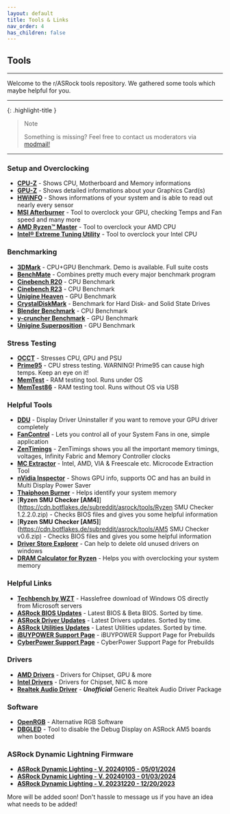 ```yaml
---
layout: default
title: Tools & Links
nav_order: 4
has_children: false
---
```

## Tools

***

Welcome to the r/ASRock tools repository. We gathered some tools which maybe helpful for you.  

***

{: .highlight-title }
> Note
>
> Something is missing? Feel free to contact us moderators via [modmail!](https://www.reddit.com/message/compose?to=%2Fr%2FASRock)

***

### **Setup and Overclocking**

* [**CPU-Z**](https://www.cpuid.com/softwares/cpu-z.html) - Shows CPU, Motherboard and Memory informations
* [**GPU-Z**](https://www.techpowerup.com/download/techpowerup-gpu-z/) - Shows detailed informations about your Graphics Card(s)
* [**HWiNFO**](https://www.hwinfo.com/) - Shows informations of your system and is able to read out nearly every sensor
* [**MSI Afterburner**](https://msi.com/page/afterburner) - Tool to overclock your GPU, checking Temps and Fan speed and many more
* [**AMD Ryzen™ Master**](https://www.amd.com/en/technologies/ryzen-master) - Tool to overclock your AMD CPU
* [**Intel® Extreme Tuning Utility**](https://downloadcenter.intel.com/en/product/66427) - Tool to overclock your Intel CPU

### **Benchmarking**

* [**3DMark**](https://store.steampowered.com/app/223850/3DMark/) - CPU+GPU Benchmark. Demo is available. Full suite costs
* [**BenchMate**](https://benchmate.org/) - Combines pretty much every major benchmark program
* [**Cinebench R20**](http://http.maxon.net/pub/cinebench/CinebenchR20.zip) - CPU Benchmark
* [**Cinebench R23**](https://installer.maxon.net/installer/23.110_RB330286/Cinema4D-23.110_Win_Fullinstaller.exe) - CPU Benchmark
* [**Unigine Heaven**](https://benchmark.unigine.com/heaven) - GPU Benchmark
* [**CrystalDiskMark**](https://crystalmark.info/en/download/) - Benchmark for Hard Disk- and Solid State Drives
* [**Blender Benchmark**](https://opendata.blender.org/) - CPU Benchmark
* [**y-cruncher Benchmark**](http://www.numberworld.org/y-cruncher/) - GPU Benchmark
* [**Unigine Superposition**](https://benchmark.unigine.com/superposition) - GPU Benchmark

### **Stress Testing**

* [**OCCT**](https://www.ocbase.com/) - Stresses CPU, GPU and PSU
* [**Prime95**](https://www.mersenne.org/download/) - CPU stress testing. WARNING! Prime95 can cause high temps. Keep an eye on it!
* [**MemTest**](https://www.hcidesign.com/) - RAM testing tool. Runs under OS
* [**MemTest86**](https://www.memtest86.com/) - RAM testing tool. Runs without OS via USB

### **Helpful Tools**

* [**DDU**](https://www.guru3d.com/files-details/display-driver-uninstaller-download.html) - Display Driver Uninstaller if you want to remove your GPU driver completely
* [**FanControl**](https://getfancontrol.com/) - Lets you control all of your System Fans in one, simple application
* [**ZenTimings**](https://zentimings.protonrom.com/) - ZenTimings shows you all the important memory timings, voltages, Infinity Fabric and Memory Controller clocks
* [**MC Extractor**](https://github.com/platomav/MCExtractor) - Intel, AMD, VIA & Freescale etc. Microcode Extraction Tool
* [**nVidia Inspector**](https://www.guru3d.com/files-details/nvidia-inspector-download.html) - Shows GPU info, supports OC and has an build in Multi Display Power Saver
* [**Thaiphoon Burner**](http://www.softnology.biz/files.html) - Helps identify your system memory
* [**Ryzen SMU Checker [AM4]**](https://cdn.botflakes.de/subreddit/asrock/tools/Ryzen SMU Checker 1.2.2.0.zip) - Checks BIOS files and gives you some helpful information
* [**Ryzen SMU Checker [AM5]**](https://cdn.botflakes.de/subreddit/asrock/tools/AM5 SMU Checker v0.6.zip) - Checks BIOS files and gives you some helpful information
* [**Driver Store Explorer**](https://github.com/lostindark/DriverStoreExplorer/releases) - Can help to delete old unused drivers on windows
* [**DRAM Calculator for Ryzen**](https://www.techpowerup.com/download/ryzen-dram-calculator/) - Helps you with overclocking your system memory

### **Helpful Links**

* [**Techbench by WZT**](https://tb.rg-adguard.net/public.php) - Hasslefree download of Windows OS directly from Microsoft servers
* [**ASRock BIOS Updates**](https://www.asrock.com/support/index.asp?cat=BIOS) - Latest BIOS & Beta BIOS. Sorted by time.
* [**ASRock Driver Updates**](https://www.asrock.com/support/index.asp?cat=Drivers) - Latest Drivers updates. Sorted by time.
* [**ASRock Utilities Updates**](https://www.asrock.com/support/index.asp?cat=Utilities) - Latest Utilities updates. Sorted by time.
* [**iBUYPOWER Support Page**](https://www.ibuypower.com/support/driver-downloads) - iBUYPOWER Support Page for Prebuilds
* [**CyberPower Support Page**](http://www.cyberpowerinc.com/drivers/?dir=Motherboards/MB-478-101%20B550AM%20GAMING/) - CyberPower Support Page for Prebuilds

### **Drivers**

* [**AMD Drivers**](https://www.amd.com/en/support) - Drivers for Chipset, GPU & more
* [**Intel Drivers**](https://downloadcenter.intel.com/) - Drivers for Chipset, NIC & more
* [**Realtek Audio Driver**](https://github.com/pal1000/Realtek-UAD-generic/releases) - ***Unofficial*** Generic Realtek Audio Driver Package

### **Software**

* [**OpenRGB**](https://openrgb.org) - Alternative RGB Software
* [**DBGLED**](https://cdn.botflakes.de/subreddit/asrock/tools/DBGLED.zip) - Tool to disable the Debug Display on ASRock AM5 boards when booted

### **ASRock Dynamic Lightning Firmware**

* [**ASRock Dynamic Lighting - V. 20240105 - 05/01/2024**](https://drive.google.com/file/d/1-Wbtb2bz_bq0AvW-gzc3Ivszi-cJoLnX/view?usp=sharing)
* [**ASRock Dynamic Lighting - V. 20240103 - 01/03/2024**](https://drive.google.com/file/d/1-L67bCleUD9lj3NTzhbbD52CYleu8r4Y/view?usp=sharing)
* [**ASRock Dynamic Lighting - V. 20231220 - 12/20/2023**](https://drive.google.com/file/d/1-Wbtb2bz_bq0AvW-gzc3Ivszi-cJoLnX/view?usp=sharing)

More will be added soon! Don't hassle to message us if you have an idea what needs to be added!